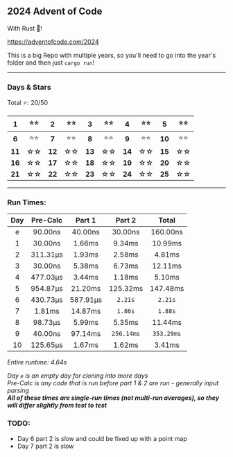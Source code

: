 
## 2024 Advent of Code

With Rust 🦀!

https://adventofcode.com/2024

This is a big Repo with multiple years, so you'll need to go into the year's folder and then just `cargo run`!

****

### Days & Stars

Total ⭐: 20/50  

|1|⭐⭐|2|⭐⭐|3|⭐⭐|4|⭐⭐|5|⭐⭐|
|:-:|:-:|:-:|:-:|:-:|:-:|:-:|:-:|:-:|:-:|
|**6**|⭐⭐|**7**|⭐⭐|**8**|⭐⭐|**9**|⭐⭐|**10**|⭐⭐|
|**11**|☆☆|**12**|☆☆|**13**|☆☆|**14**|☆☆|**15**|☆☆|
|**16**|☆☆|**17**|☆☆|**18**|☆☆|**19**|☆☆|**20**|☆☆|
|**21**|☆☆|**22**|☆☆|**23**|☆☆|**24**|☆☆|**25**|☆☆|
****

### Run Times:

| Day  | Pre-Calc | Part 1   | Part 2     | Total      |
| :--: | :------: | :------: | :--------: | :--------: |
| e    | 90.00ns  | 40.00ns  | 30.00ns    | 160.00ns   |
| 1    | 30.00ns  | 1.66ms   | 9.34ms     | 10.99ms    |
| 2    | 311.31µs | 1.93ms   | 2.58ms     | 4.81ms     |
| 3    | 30.00ns  | 5.38ms   | 6.73ms     | 12.11ms    |
| 4    | 477.03µs | 3.44ms   | 1.18ms     | 5.10ms     |
| 5    | 954.87µs | 21.20ms  | 125.32ms   | 147.48ms   |
| 6    | 430.73µs | 587.91µs | `2.21s`    | `2.21s`    |
| 7    | 1.81ms   | 14.87ms  | `1.86s`    | `1.88s`    |
| 8    | 98.73µs  | 5.99ms   | 5.35ms     | 11.44ms    |
| 9    | 40.00ns  | 97.14ms  | `256.14ms` | `353.29ms` |
| 10   | 125.65µs | 1.67ms   | 1.62ms     | 3.41ms     |

*Entire runtime: 4.64s*

*Day `e` is an empty day for cloning into more days*  
*Pre-Calc is any code that is run before part 1 & 2 are run - generally input parsing*  
***All of these times are single-run times (not multi-run averages), so they will differ slightly from test to test***

### TODO:

* Day 6 part 2 is *slow* and could be fixed up with a point map
* Day 7 part 2 is *slow*
